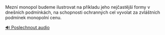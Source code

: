 
Mezní monopol budeme ilustrovat na příkladu jeho nejčastější formy v dnešních podmínkách, na schopnosti ochranných cel vyvolat za zvláštních podmínek monopolní cenu.

[🔊 Poslechnout audio](/data/7-paragraphs/audio/chapter_67/para_001-Mezn-monopol-budeme-ilustrovat-na-pkladu-jeho-n.mp3)

